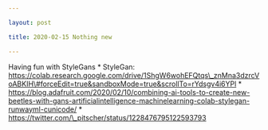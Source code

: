 ```yaml
---

layout: post

title: 2020-02-15 Nothing new

---
```



Having fun with StyleGans \* StyleGan:
https://colab.research.google.com/drive/1ShgW6wohEFQtqs\_znMna3dzrcVoABKIH\#forceEdit=true&sandboxMode=true&scrollTo=rYdsgv4i6YPl
\*
https://blog.adafruit.com/2020/02/10/combining-ai-tools-to-create-new-beetles-with-gans-artificialintelligence-machinelearning-colab-stylegan-runwayml-cunicode/
\* https://twitter.com/\_pitscher/status/1228476795122593793

